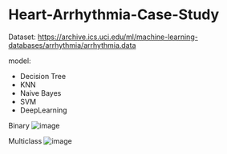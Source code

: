 # Heart-Arrhythmia-Case-Study

Dataset: https://archive.ics.uci.edu/ml/machine-learning-databases/arrhythmia/arrhythmia.data

model:
- Decision Tree
- KNN
- Naive Bayes
- SVM
- DeepLearning

Binary
![image](https://user-images.githubusercontent.com/87469359/226585475-2b2432e0-9a1d-43d7-86da-8363b21b2c95.png)

Multiclass
![image](https://user-images.githubusercontent.com/87469359/226585524-217da8c2-000a-444c-8da2-7b4f60548b60.png)
